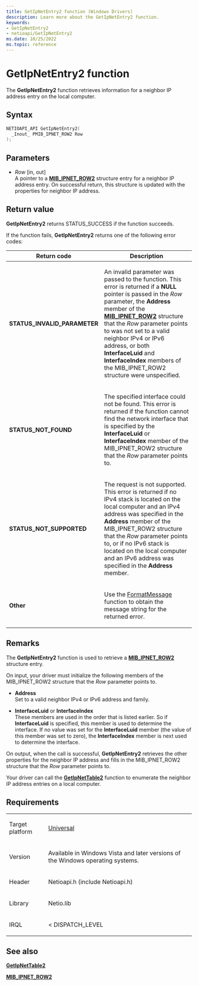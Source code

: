 ```yaml
---
title: GetIpNetEntry2 function (Windows Drivers)
description: Learn more about the GetIpNetEntry2 function.
keywords:
- GetIpNetEntry2
- netioapi/GetIpNetEntry2
ms.date: 10/25/2022
ms.topic: reference
---
```


# GetIpNetEntry2 function

The **GetIpNetEntry2** function retrieves information for a neighbor IP address entry on the local computer.

## Syntax

``` c++
NETIOAPI_API GetIpNetEntry2(
  _Inout_ PMIB_IPNET_ROW2 Row
);
```

## Parameters

- *Row* \[in, out\]  
   A pointer to a [**MIB\_IPNET\_ROW2**](mib-ipnet-row2.md) structure entry for a neighbor IP address entry. On successful return, this structure is updated with the properties for neighbor IP address.

## Return value

**GetIpNetEntry2** returns STATUS\_SUCCESS if the function succeeds.

If the function fails, **GetIpNetEntry2** returns one of the following error codes:

<table>
<thead>
<tr class="header">
<th>Return code</th>
<th>Description</th>
</tr>
</thead>
<tbody>
<tr class="odd">
<td><strong>STATUS_INVALID_PARAMETER</strong></td>
<td><p>An invalid parameter was passed to the function. This error is returned if a <strong>NULL</strong> pointer is passed in the <em>Row</em> parameter, the <strong>Address</strong> member of the <a href="mib-ipnet-row2.md"><strong>MIB_IPNET_ROW2</strong></a> structure that the <em>Row</em> parameter points to was not set to a valid neighbor IPv4 or IPv6 address, or both <strong>InterfaceLuid</strong> and <strong>InterfaceIndex</strong> members of the MIB_IPNET_ROW2 structure were unspecified.</p></td>
</tr>
<tr class="even">
<td><strong>STATUS_NOT_FOUND</strong></td>
<td><p>The specified interface could not be found. This error is returned if the function cannot find the network interface that is specified by the <strong>InterfaceLuid</strong> or <strong>InterfaceIndex</strong> member of the MIB_IPNET_ROW2 structure that the <em>Row</em> parameter points to.</p></td>
</tr>
<tr class="odd">
<td><strong>STATUS_NOT_SUPPORTED</strong></td>
<td><p>The request is not supported. This error is returned if no IPv4 stack is located on the local computer and an IPv4 address was specified in the <strong>Address</strong> member of the MIB_IPNET_ROW2 structure that the <em>Row</em> parameter points to, or if no IPv6 stack is located on the local computer and an IPv6 address was specified in the <strong>Address</strong> member.</p></td>
</tr>
<tr class="even">
<td><strong>Other</strong></td>
<td><p>Use the <a href="/windows/win32/api/winbase/nf-winbase-formatmessage">FormatMessage</a> function to obtain the message string for the returned error.</p></td>
</tr>
</tbody>
</table>

## Remarks

The **GetIpNetEntry2** function is used to retrieve a [**MIB\_IPNET\_ROW2**](mib-ipnet-row2.md) structure entry.

On input, your driver must initialize the following members of the MIB\_IPNET\_ROW2 structure that the *Row* parameter points to.

- **Address**  
   Set to a valid neighbor IPv4 or IPv6 address and family.

- **InterfaceLuid** or **InterfaceIndex**  
   These members are used in the order that is listed earlier. So if **InterfaceLuid** is specified, this member is used to determine the interface. If no value was set for the **InterfaceLuid** member (the value of this member was set to zero), the **InterfaceIndex** member is next used to determine the interface.

On output, when the call is successful, **GetIpNetEntry2** retrieves the other properties for the neighbor IP address and fills in the MIB\_IPNET\_ROW2 structure that the *Row* parameter points to.

Your driver can call the [**GetIpNetTable2**](getipnettable2.md) function to enumerate the neighbor IP address entries on a local computer.

## Requirements

<table>
<tbody>
<tr class="odd">
<td><p>Target platform</p></td>
<td><a href="/windows-hardware/drivers/develop/target-platforms">Universal</a></td>
</tr>
<tr class="even">
<td><p>Version</p></td>
<td><p>Available in Windows Vista and later versions of the Windows operating systems.</p></td>
</tr>
<tr class="odd">
<td><p>Header</p></td>
<td>Netioapi.h (include Netioapi.h)</td>
</tr>
<tr class="even">
<td><p>Library</p></td>
<td>Netio.lib</td>
</tr>
<tr class="odd">
<td><p>IRQL</p></td>
<td><p>&lt; DISPATCH_LEVEL</p></td>
</tr>
</tbody>
</table>

## See also

[**GetIpNetTable2**](getipnettable2.md)

[**MIB\_IPNET\_ROW2**](mib-ipnet-row2.md)
